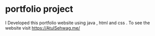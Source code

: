 # portfolio project
I Developed this portfolio website using java , html and css . To see the website visit https://AtulSehwag.me/
